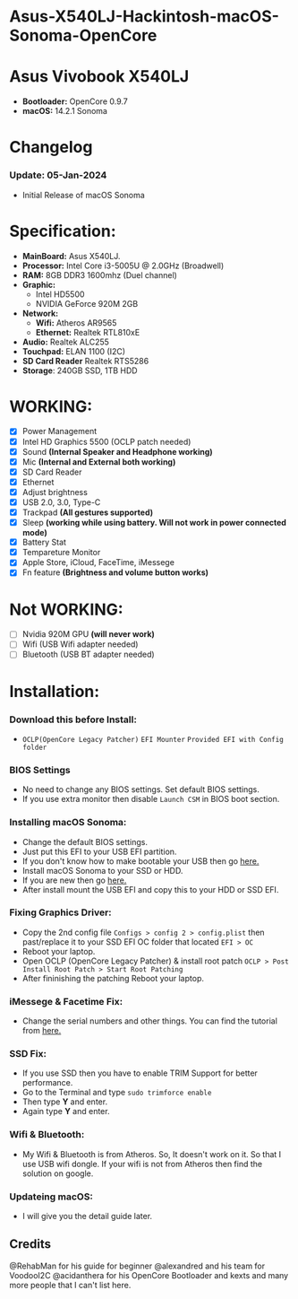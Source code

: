 # Asus-X540LJ-Hackintosh-macOS-Sonoma-OpenCore

# Asus Vivobook X540LJ
- **Bootloader:** OpenCore 0.9.7
- **macOS:** 14.2.1 Sonoma

# Changelog
### Update: 05-Jan-2024
- Initial Release of macOS Sonoma

# Specification:

- **MainBoard:** Asus X540LJ.
- **Processor:** Intel Core i3-5005U @ 2.0GHz (Broadwell)
- **RAM:** 8GB DDR3 1600mhz (Duel channel)
- **Graphic:** 
  + Intel HD5500
  + NVIDIA GeForce 920M 2GB
- **Network:**
  + **Wifi:** Atheros AR9565
  + **Ethernet:** Realtek RTL810xE
- **Audio:** Realtek ALC255
- **Touchpad:** ELAN 1100 (I2C)
- **SD Card Reader** Realtek RTS5286
- **Storage**: 240GB SSD, 1TB HDD

# WORKING:
- [x] Power Management
- [x] Intel HD Graphics 5500 (OCLP patch needed)
- [x] Sound **(Internal Speaker and Headphone working)**
- [x] Mic **(Internal and External both working)**
- [x] SD Card Reader
- [x] Ethernet
- [x] Adjust brightness 
- [x] USB 2.0, 3.0, Type-C
- [x] Trackpad **(All gestures supported)**
- [x] Sleep  **(working while using battery. Will not work in power connected mode)**
- [x] Battery Stat 
- [x] Tempareture Monitor 
- [x] Apple Store, iCloud, FaceTime, iMessege
- [x] Fn feature **(Brightness and volume button works)**

# Not WORKING:
- [ ] Nvidia 920M GPU   **(will never work)**
- [ ] Wifi (USB Wifi adapter needed)
- [ ] Bluetooth (USB BT adapter needed)

# Installation:

### Download this before Install:
- `OCLP(OpenCore Legacy Patcher)` `EFI Mounter` `Provided EFI with Config folder`

### BIOS Settings
- No need to change any BIOS settings. Set default BIOS settings.
- If you use extra monitor then disable `Launch CSM` in BIOS boot section.

### Installing macOS Sonoma:
- Change the default BIOS settings.
- Just put this EFI to your USB EFI partition.
- If you don't know how to make bootable your USB then go [here.](https://dortania.github.io/OpenCore-Install-Guide/installer-guide/)
- Install macOS Sonoma to your SSD or HDD.
- If you are new then go [here.](https://dortania.github.io/OpenCore-Install-Guide/prerequisites.html#prerequisites)
- After install mount the USB EFI and copy this to your HDD or SSD EFI.
  
### Fixing Graphics Driver:
- Copy the 2nd config file `Configs > config 2 > config.plist` then past/replace it to your SSD EFI OC folder that located `EFI > OC`
- Reboot your laptop.
- Open OCLP (OpenCore Legacy Patcher) & install root patch `OCLP > Post Install Root Patch > Start Root Patching`
- After fininishing the patching Reboot your laptop.

### iMessege & Facetime Fix:
- Change the serial numbers and other things. You can find the tutorial from [here.](https://dortania.github.io/OpenCore-Install-Guide/config-laptop.plist/broadwell.html#platforminfo)

### SSD Fix:
- If you use SSD then you have to enable TRIM Support for better performance.
- Go to the Terminal and type `sudo trimforce enable`
- Then type **Y** and enter.
- Again type **Y** and enter.

### Wifi & Bluetooth:
- My Wifi & Bluetooth is from Atheros. So, It doesn't work on it. So that I use USB wifi dongle. If your wifi is not from Atheros then find the solution on google.

### Updateing macOS:
- I will give you the detail guide later.

## Credits
@RehabMan for his guide for beginner
@alexandred and his team for VoodooI2C 
@acidanthera for his OpenCore Bootloader and kexts
and many more people that I can't list here.
